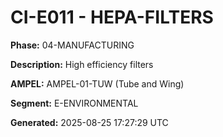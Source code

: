 # CI-E011 - HEPA-FILTERS

**Phase:** 04-MANUFACTURING

**Description:** High efficiency filters

**AMPEL:** AMPEL-01-TUW (Tube and Wing)

**Segment:** E-ENVIRONMENTAL

**Generated:** 2025-08-25 17:27:29 UTC
